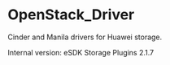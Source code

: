 # OpenStack_Driver
Cinder and Manila drivers for Huawei storage.

Internal version: eSDK Storage Plugins 2.1.7
